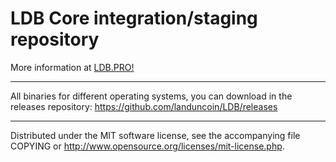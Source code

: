 LDB Core integration/staging repository
======================================
More information at [LDB.PRO!](http://landun.pro/)



***
All binaries for different operating systems, you can download in the releases repository:
https://github.com/landuncoin/LDB/releases

***
Distributed under the MIT software license, see the accompanying file COPYING or http://www.opensource.org/licenses/mit-license.php.
